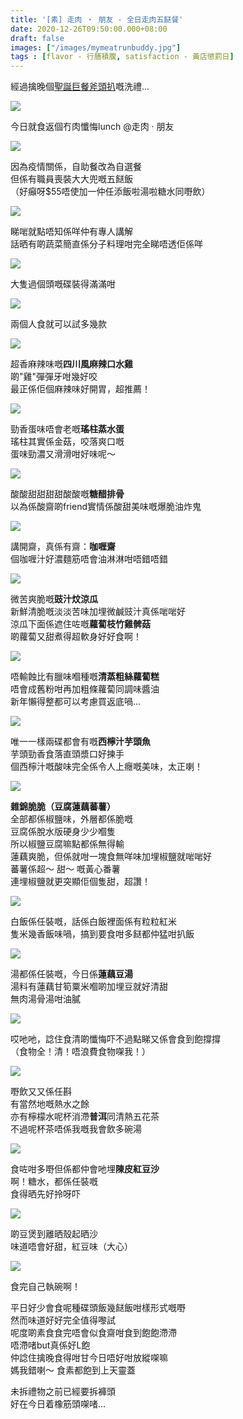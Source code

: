 ```yaml
---
title: '[素] 走肉 ‧ 朋友 - 全日走肉五餸餐'
date: 2020-12-26T09:50:00.000+08:00
draft: false
images: ["/images/mymeatrunbuddy.jpg"]
tags : [flavor - 行膳積腹, satisfaction - 黃店懲罰日]
---
```


經過擒晚個[聖誕巨餐斧頭扒](https://hidie.net/sowergift/)嘅洗禮...  

![](/images/mymeatrunbuddy1.jpg)

今日就食返個冇肉懺悔lunch @走肉 ‧ 朋友  

![](/images/mymeatrunbuddy2.jpg)

因為疫情關係，自助餐改為自選餐    
但係有職員喪裝大大兜嘅五餸飯  
（好癲呀$55唔使加一仲任添飯啦湯啦糖水同嘢飲）  

![](/images/mymeatrunbuddy3.jpg)

睇啱就點唔知係咩仲有專人講解  
話晒有啲蔬菜簡直係分子料理咁完全睇唔透佢係咩  

![](/images/mymeatrunbuddy4.jpg)

大隻過個頭嘅碟裝得滿滿咁  

![](/images/mymeatrunbuddy5.jpg)

兩個人食就可以試多幾款  

![](/images/mymeatrunbuddy6.jpg)

超香麻辣味嘅**四川風麻辣口水雞**  
啲"雞"彈彈牙咁幾好咬  
最正係佢個麻辣味好開胃，超推薦！  

![](/images/mymeatrunbuddy7.jpg)

勁香蛋味唔會老嘅**瑤柱蒸水蛋**  
瑤柱其實係金菇，咬落爽口嘅  
蛋味勁濃又滑滑咁好味呢～  

![](/images/mymeatrunbuddy8.jpg)

酸酸甜甜甜甜酸酸嘅**糖醋排骨**  
以為係酸齋啲friend實情係酸甜美味嘅爆脆油炸鬼  

![](/images/mymeatrunbuddy9.jpg)

講開齋，真係有齋：**咖喱齋**  
個咖喱汁好濃麵筋唔會油淋淋咁唔錯唔錯  

![](/images/mymeatrunbuddy10.jpg)

微苦爽脆嘅**豉汁炆涼瓜**  
新鮮清脆嘅淡淡苦味加埋微鹹豉汁真係啱啱好  
涼瓜下面係遮住咗嘅**蘿蔔枝竹雞髀菇**  
啲蘿蔔又甜煮得超軟身好好食啊！  

![](/images/mymeatrunbuddy11.jpg)

唔輸蝕比有臘味嗰種嘅**清蒸粗絲蘿蔔糕**  
唔會成舊粉咁再加粗條蘿蔔同調味醬油  
新年懶得整都可以考慮買返底喎...  

![](/images/mymeatrunbuddy12.jpg)

唯一一樣兩碟都會有嘅**西檸汁芋頭魚**  
芋頭勁香食落直頭漿口好揀手  
個西檸汁嘅酸味完全係令人上癮嘅美味，太正喇！  

![](/images/mymeatrunbuddy13.jpg)

**雜錦脆脆（豆腐蓮藕蕃薯）**  
全部都係椒鹽味，外層都係脆嘅  
豆腐係脫水版硬身少少嗰隻  
所以椒鹽豆腐嘛點都係無得輸  
蓮藕爽脆，但係就咁一塊食無咩味加埋椒鹽就啱啱好  
蕃薯係超～ 甜～ 嘅黃心番薯  
連埋椒鹽就更突顯佢個隻甜，超讚！  

![](/images/mymeatrunbuddy14.jpg)

白飯係任裝嘅，話係白飯裡面係有粒粒紅米  
隻米幾香飯味喎，搞到要食咁多餸都仲猛咁扒飯  

![](/images/mymeatrunbuddy15.jpg)

湯都係任裝嘅，今日係**蓮藕豆湯**  
湯料有蓮藕甘筍粟米嗰啲加埋豆就好清甜  
無肉湯骨湯咁油膩  

![](/images/mymeatrunbuddy.jpg)

哎吔吔，諗住食清啲懺悔吓不過點睇又係會食到飽撐撐  
（食物全！清！唔浪費食物㗎我！）  

![](/images/mymeatrunbuddy16.jpg)

嘢飲又又係任斟  
有當然地嘅熱水之餘  
亦有檸檬水呢杯消滯**普洱**同清熱五花茶  
不過呢杯茶唔係我嘅我會飲多碗湯  

![](/images/mymeatrunbuddy17.jpg)

食咗咁多嘢但係都仲會吔埋**陳皮紅豆沙**  
啊！糖水，都係任裝嘅  
食得晒先好拎呀吓  

![](/images/mymeatrunbuddy18.jpg)

啲豆煲到離晒殼起晒沙  
味道唔會好甜，紅豆味（大心）  

![](/images/mymeatrunbuddy19.jpg)

食完自己執碗啊！  
    
平日好少會食呢種碟頭飯幾餸飯咁樣形式嘅嘢  
然而味道好好完全值得嚟試  
呢度啲素食食完唔會似食齋咁食到飽飽滯滯  
唔滯啫but真係好L飽  
仲諗住擒晚食得咁甘今日唔好咁放縱㗎嘛  
媽我錯喇～ 食素都飽到上天靈蓋  
  
未拆禮物之前已經要拆褲頭  
好在今日着橡筋頭㗎啫...
